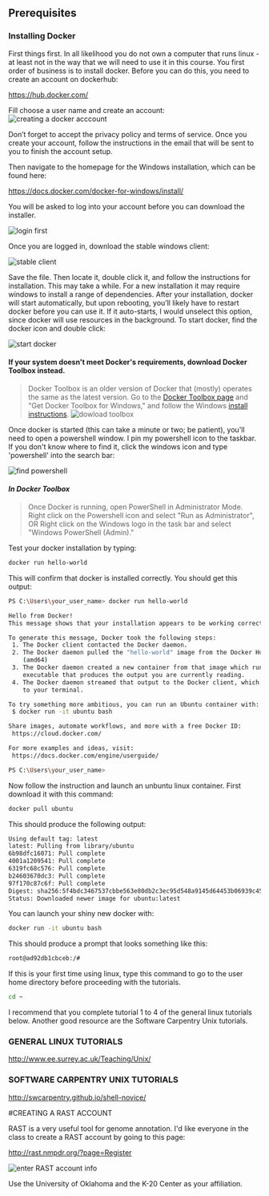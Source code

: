 ## Prerequisites


### Installing Docker

First things first.  In all likelihood you do not own a computer that runs linux - at least not in the way that we will need to use it in this course.  You first order of business is to install docker. Before you can do this, you need to create an account on dockerhub:

https://hub.docker.com/

Fill choose a user name and create an account:
![creating a docker acccount ](https://github.com/OUGenomics/Bioinformatics-ARET-July2018/blob/master/images/docker_create_account.PNG)

Don’t forget to accept the privacy policy and terms of service.  Once you create your account, follow the instructions in the email that will be sent to you to finish the account setup.  

Then navigate to the homepage for the Windows installation, which can be found here:

https://docs.docker.com/docker-for-windows/install/

You will be asked to log into your account before you can download the installer.

![login first](https://github.com/OUGenomics/Bioinformatics-ARET-July2018/blob/master/images/docker_login_before_Download.PNG)

Once you are logged in, download the stable windows client:

![stable client](https://github.com/OUGenomics/Bioinformatics-ARET-July2018/blob/master/images/docker_download_Windos_Stable.PNG)

Save the file. Then locate it, double click it, and follow the instructions for installation.  This may take a while.  For a new installation it may require windows to install a range of dependencies.   After your installation, docker will start automatically, but upon rebooting, you’ll likely have to restart docker before you can use it.  If it auto-starts, I would unselect this option, since docker will use resources in the background.   To start docker, find the docker icon and double click:

![start docker](https://github.com/OUGenomics/Bioinformatics-ARET-July2018/blob/master/images/docker_icon.PNG)

#### If your system doesn't meet Docker's requirements, download Docker Toolbox instead.
> Docker Toolbox is an older version of Docker that (mostly) operates the same as the latest version. 
> Go to the [Docker Toolbox page](https://docs.docker.com/toolbox/overview/) and "Get Docker Toolbox for Windows," and follow the 
> Windows [install instructions](https://docs.docker.com/toolbox/toolbox_install_windows/#step-1-check-your-version). 
![dowload toolbox](https://github.com/OUGenomics/Bioinformatics-ARET-July2018/blob/master/images/Docker_Toolbox.png)


Once docker is started (this can take a minute or two; be patient), you'll need to open a powershell window.  I pin my powershell icon to the taskbar. If you don't know where to find it, click the windows icon and type 'powershell' into the search bar:

![find powershell](https://github.com/OUGenomics/Bioinformatics-ARET-July2018/blob/master/images/finding_powershell.png)

#### *In Docker Toolbox*
> Once Docker is running, open PowerShell in Administrator Mode.
> Right click on the Powershell icon and select "Run as Administrator", OR
> Right click on the Windows logo in the task bar and select "Windows PowerShell (Admin)."

Test your docker installation by typing:

```sh
docker run hello-world
```

This will confirm that docker is installed correctly.  You should get this output:

```sh
PS C:\Users\your_user_name> docker run hello-world

Hello from Docker!
This message shows that your installation appears to be working correctly.

To generate this message, Docker took the following steps:
 1. The Docker client contacted the Docker daemon.
 2. The Docker daemon pulled the "hello-world" image from the Docker Hub.
    (amd64)
 3. The Docker daemon created a new container from that image which runs the
    executable that produces the output you are currently reading.
 4. The Docker daemon streamed that output to the Docker client, which sent it
    to your terminal.

To try something more ambitious, you can run an Ubuntu container with:
 $ docker run -it ubuntu bash

Share images, automate workflows, and more with a free Docker ID:
 https://cloud.docker.com/

For more examples and ideas, visit:
 https://docs.docker.com/engine/userguide/

PS C:\Users\your_user_name>
```

Now follow the instruction and launch an unbuntu linux container.  First download it with this command:

```sh
docker pull ubuntu
```

This should produce the following output:

```sh
Using default tag: latest
latest: Pulling from library/ubuntu
6b98dfc16071: Pull complete
4001a1209541: Pull complete
6319fc68c576: Pull complete
b24603670dc3: Pull complete
97f170c87c6f: Pull complete
Digest: sha256:5f4bdc3467537cbbe563e80db2c3ec95d548a9145d64453b06939c4592d67b6d
Status: Downloaded newer image for ubuntu:latest
```

You can launch your shiny new docker with:
```sh
docker run -it ubuntu bash
```

This should produce a prompt that looks something like this:

```sh
root@ad92db1cbceb:/#
```
If this is your first time using linux, type this command to go to the user home directory before proceeding with the tutorials.

```sh
cd ~
```



I recommend that you complete tutorial 1 to 4 of the general linux tutorials below.  Another good resource are the Software Carpentry Unix tutorials.  

### GENERAL LINUX TUTORIALS

http://www.ee.surrey.ac.uk/Teaching/Unix/

### SOFTWARE CARPENTRY UNIX TUTORIALS

http://swcarpentry.github.io/shell-novice/




#CREATING A RAST ACCOUNT

RAST is a very useful tool for genome annotation.  I'd like everyone in the class to create a RAST account by going to this page:

http://rast.nmpdr.org/?page=Register

![enter RAST account info](https://github.com/OUGenomics/Bioinformatics-ARET-July2018/blob/master/images/RAST_create_account.PNG)

Use the University of Oklahoma and the K-20 Center as your affiliation.
